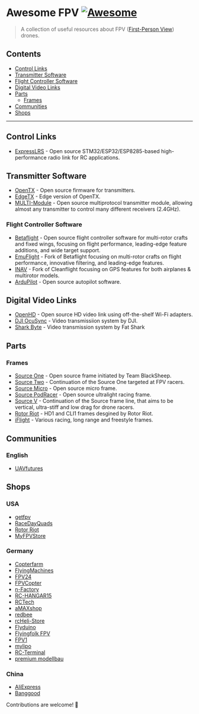 # Awesome FPV [![Awesome](https://awesome.re/badge.svg)](https://awesome.re)

> A collection of useful resources about FPV ([First-Person View](https://en.wikipedia.org/wiki/First-person_view_(radio_control))) drones.

## Contents

* [Control Links](#control-links)
* [Transmitter Software](#transmitter-software)
* [Flight Controller Software](#flight-controller-software)
* [Digital Video Links](#digital-video-links)
* [Parts](#parts)
  * [Frames](#frames)
* [Communities](#communities)
* [Shops](#shops)

---

## Control Links

* [ExpressLRS](https://github.com/ExpressLRS/ExpressLRS) - Open source STM32/ESP32/ESP8285-based high-performance radio link for RC applications.

## Transmitter Software

* [OpenTX](https://github.com/opentx/opentx) - Open source firmware for transmitters.
* [EdgeTX](https://github.com/EdgeTX/edgetx) - Edge version of OpenTX.
* [MULTI-Module](https://github.com/pascallanger/DIY-Multiprotocol-TX-Module/) - Open source multiprotocol transmitter module, allowing almost any transmitter to control many different receivers (2.4GHz).

### Flight Controller Software

* [Betaflight](https://github.com/betaflight/betaflight) - Open source flight controller software for multi-rotor crafts and fixed wings, focusing on flight performance, leading-edge feature additions, and wide target support.
* [EmuFlight](https://github.com/emuflight/EmuFlight) - Fork of Betaflight focusing on multi-rotor crafts on flight performance, innovative filtering, and leading-edge features.
* [INAV](https://github.com/iNavFlight/inav) - Fork of Cleanflight focusing on GPS features for both airplanes & multirotor models.
* [ArduPilot](https://github.com/ArduPilot/ardupilot) - Open source autopilot software.

## Digital Video Links

* [OpenHD](https://github.com/OpenHD/Open.HD) - Open source HD video link using off-the-shelf Wi-Fi adapters.
* [DJI OcuSync](https://www.dji.com/fpv) - Video transmissiion system by DJI.
* [Shark Byte](https://www.fatshark.com/product-category/shark-byte/) - Video transmission system by Fat Shark

## Parts

### Frames

* [Source One](https://github.com/tbs-trappy/source_one) - Open source frame initiated by Team BlackSheep.
* [Source Two](https://github.com/ps915/source_two) - Continuation of the Source One targeted at FPV racers.
* [Source Micro](https://github.com/ps915/source_micro) - Open source micro frame.
* [Source PodRacer](https://github.com/ps915/source_podracer) - Open source ultralight racing frame.
* [Source V](https://github.com/ps915/source_v) - Continuation of the Source frame line, that aims to be vertical, ultra-stiff and low drag for drone racers.
* [Rotor Riot](https://rotorriot.com/collections/frames-1/manufacturer_rotor-riot) - HD1 and CLI1 frames desgined by Rotor Riot.
* [iFlight](https://shop.iflight-rc.com/index.php?route=product/category&path=25_32) - Various racing, long range and freestyle frames.

## Communities

### English

* [UAVfutures](https://discord.com/invite/W24ryse)

## Shops

### USA

* [getfpv](https://www.getfpv.com/)
* [RaceDayQuads](https://www.racedayquads.com/)
* [Rotor Riot](https://rotorriot.com/)
* [MyFPVStore](https://www.myfpvstore.com/)

### Germany

* [Copterfarm](https://www.copterfarm.de/)
* [FlyingMachines](https://www.flyingmachines.de/)
* [FPV24](https://www.fpv24.com)
* [FPVCopter](https://fpvcopter.de/)
* [n-Factory](https://www.n-factory.de/)
* [RC-HANGAR15](https://shop.rc-hangar15.de/)
* [RCTech](https://www.rctech.de/)
* [aMAXshop](https://de.amaxshop.com/)
* [redbee](https://redbee.de/de/)
* [rcHeli-Store](https://www.rcheli-store.de/)
* [Flyduino](https://www.flyduino.net/)
* [Flyingfolk FPV](https://flyingfolk.com/)
* [FPV1](https://www.fpv1.de/)
* [mylipo](https://www.mylipo.de/)
* [RC-Terminal](https://www.rc-terminal.de/)
* [premium modellbau](https://www.premium-modellbau.de/multicopter/fpv-racing-zubehoer/)

### China

* [AliExpress](https://aliexpress.com/)
* [Banggood](https://www.banggood.com/)


Contributions are welcome! 🚀
